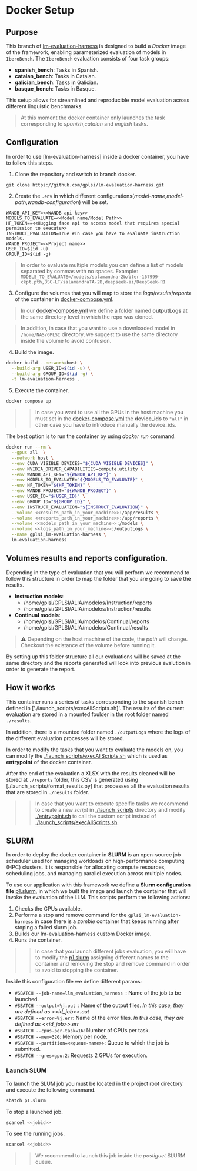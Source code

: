
# Docker Setup

## Purpose  
This branch of [lm-evaluation-harness]() is designed to build a *Docker* image of the framework, enabling parameterized evaluation of models in `IberoBench`. The `IberoBench` evaluation consists of four task groups:

- **spanish_bench**: Tasks in Spanish.  
- **catalan_bench**: Tasks in Catalan.  
- **galician_bench**: Tasks in Galician.  
- **basque_bench**: Tasks in Basque.  

This setup allows for streamlined and reproducible model evaluation across different linguistic benchmarks.

> At this moment the docker container only launches the task corresponding to *spanish*,*catalan* and *english* tasks.

## Configuration

In order to use [lm-evaluation-harness] inside a docker container, you have to follow this steps.

1. Clone the repository and switch to branch docker.

```
git clone https://github.com/gplsi/lm-evaluation-harness.git
```

2. Create the `.env` in which different configurations(*model-name*,*model-path*,*wandb-configuration*) will be set.
```.env
WANDB_API_KEY=<<WANDB api key>>
MODELS_TO_EVALUATE=<<Model name/Model Path>>
HF_TOKEN==<<Hugging face api to access model that requires special permission to execute>>
INSTRUCT_EVALUATION=True #In case you have to evaluate instruction models.
WANDB_PROJECT=<<Project name>>
USER_ID=$(id -u)
GROUP_ID=$(id -g)
```
> In order to evaluate multiple models you can define a list of models separated by commas with no spaces.
Example: `MODELS_TO_EVALUATE=/models/salamandra-2b/iter-167999-ckpt.pth,BSC-LT/salamandraTA-2B,deepseek-ai/DeepSeek-R1`

3. Configure the volumes that you will map to store the *logs*/*results*/*reports* of the container in [docker-compose.yml](./docker-compose.yml).

> In our [docker-compose.yml](./docker-compose.yml) we define a folder named **outputLogs** at the same directory level in which the repo was cloned.

> In addition, in case that you want to use a downloaded model in `/home/NAS/GPLSI` directory, we suggest to use the same directory inside the volume to avoid confusion.

4. Build the image.
```bash
docker build --network=host \
  --build-arg USER_ID=$(id -u) \
  --build-arg GROUP_ID=$(id -g) \
  -t lm-evaluation-harness .
```

5. Execute the container.
```bash
docker compose up
```

>> In case you want to use all the GPUs in the host machine you must set in the [docker-compose.yml](./docker-compose.yml) the **device_ids** to `"all"` in other case you have to introduce manually the device_ids.


The best option is to run the container by using *docker run* command.


```bash
docker run --rm \
  --gpus all  \
  --network host \
  --env CUDA_VISIBLE_DEVICES="${CUDA_VISIBLE_DEVICES}" \
  --env NVIDIA_DRIVER_CAPABILITIES=compute,utility \
  --env WANDB_API_KEY="${WANDB_API_KEY}" \
  --env MODELS_TO_EVALUATE="${MODELS_TO_EVALUATE}" \
  --env HF_TOKEN="${HF_TOKEN}" \
  --env WANDB_PROJECT="${WANDB_PROJECT}" \
  --env USER_ID="${USER_ID}" \
  --env GROUP_ID="${GROUP_ID}" \
  --env INSTRUCT_EVALUATION="${INSTRUCT_EVALUATION}" \
  --volume <<results_path_in_your_machine>>:/app/results \
  --volume <<reports_path_in_your_machine>>:/app/reports \
  --volume <<models_path_in_your_machine>>:/models \
  --volume <<logs_path_in_your_machine>>:/outputLogs \
  --name gplsi_lm-evaluation-harness \
  lm-evaluation-harness
```


## Volumes results and reports configuration.

Depending in the type of evaluation that you will perform we recommend to follow this structure in order to map the folder that you are going to save the results.

- **Instruction models**:  
  *   /home/gplsi/GPLSI/ALIA/modelos/Instruction/reports
  *   /home/gplsi/GPLSI/ALIA/modelos/Instruction/results
- **Continual models**: 
  *   /home/gplsi/GPLSI/ALIA/modelos/Continual/reports
  *   /home/gplsi/GPLSI/ALIA/modelos/Continual/results

> ⚠️ Depending on the host machine of the code, the *path* will change. Checkout the existance of the volume before running it.


By setting up this folder structure all our evaluations will be saved at the same directory and the reports generated will look into previous evalution in order to generate the report.

## How it works
This container runs a series of tasks corresponding to the spanish bench defined in ['./launch_scripts/execAllScripts.sh]'. The results of the current evaluation are stored in a mounted foulder in the root folder named `./results`.

In addition, there is a mounted folder named `./outputLogs` where the logs of the different evaluation processes will be stored.

In order to modify the tasks that you want to evaluate the models on, you can modify the [./launch_scripts/execAllScripts.sh](./launch_scripts/execAllScripts.sh) which is used as **entrypoint** of the docker container.

After the end of the evaluation a XLSX with the results cleaned will be stored at `./reports` folder, this CSV is generated using [./launch_scripts/format_results.py] that processes all the evaluation results that are stored in  `./results` folder.

>> In case that you want to execute specific tasks we recommend to create a new *script* in [./launch_scripts](./launch_scripts/) directory and modify [./entrypoint.sh](./entrypoint.sh) to call the custom script instead of [./launch_scripts/execAllScripts.sh](./launch_scripts/execAllScripts.sh).

## SLURM
In order to deploy the docker container in **SLURM**  is an open-source job scheduler used for managing workloads on high-performance computing (HPC) clusters. It is responsible for allocating compute resources, scheduling jobs, and managing parallel execution across multiple nodes.

To use our application with this framework we define a **Slurm configuration file** [p1.slurm](./p1.slurm), in which we built
the image and launch the container that will invoke the evaluation of the LLM. This scripts perform the following actions:


1. Checks the GPUs available.
2. Performs a stop and remove command for the `gplsi_lm-evaluation-harness` in case there is a *zombie* container that keeps running after stoping a failed slurm job.
3. Builds our lm-evaluation-harness custom Docker image.
4. Runs the container.

>> In case that you launch different jobs evaluation, you will have to modify the [p1.slurm](./p1.slurm) assigning different names to the container and removing the stop and remove command in order to avoid to stopping the container.

Inside this configuration file we define different params:
- `#SBATCH --job-name=llm_evaluation_harness `: Name of the job to be launched.  
- `#SBATCH --output=%j.out `: Name of the output files. *In this case, they are defined as <<id_job>>.out*  
- `#SBATCH --error=%j.err`: Name of the error files. *In this case, they are defined as <<id_job>>.err*  
- `#SBATCH --cpus-per-task=16`: Number of CPUs per task.  
- `#SBATCH --mem=32G`: Memory per node.  
- `#SBATCH --partition=<<queue-name>>`: Queue to which the job is submitted.  
- `#SBATCH --gres=gpu:2`: Requests 2 GPUs for execution.  



### Launch SLUM

To launch the SLUM job you must be located in the project root directory and execute the following command.

```bash
sbatch p1.slurm
```

To stop a launched job.

```bash
scancel <<jobid>>
```

To see the running jobs.
```bash
scancel <<jobid>>
```

>> We recommend to launch this job inside the *postiguet* SLURM queue.

